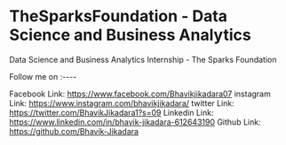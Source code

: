 # TheSparksFoundation - Data Science and Business Analytics
Data Science and Business Analytics Internship - The Sparks Foundation 

Follow me on :----

Facebook Link:  https://www.facebook.com/Bhavikjikadara07
instagram Link:  https://www.instagram.com/bhavikjikadara/
twitter Link:  https://twitter.com/BhavikJikadara1?s=09
Linkedin Link: https://www.linkedin.com/in/bhavik-jikadara-612643190
Github Link:  https://github.com/Bhavik-Jikadara
